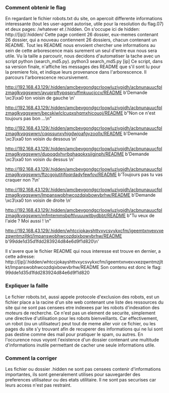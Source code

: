 ### Comment obtenir le flag
En regardant le fichier robots.txt du site, on apercoit differente informations interessante (tout les user-agent autorise, utile pour la resolution du flag.07) et deux pages: /whatever et /.hidden.
On s'occupe ici de hidden: http://[ip]/.hidden/
Cette page contient 26 dossier, eux-memes contenant 26 dossier, qui a nouveau contiennent 26 dossiers, chacun contenant un README. Tout les README nous envoient chercher une informations au sein de cette arborescence mais surement un seul d'entre eux nous sera utile. Vu la taille a parcourir, nous decidons d'automatiser la tache avec un script python (search_md5.py).
python3 search_md5.py [ip]
Ce script, dans sa version finale, n'affiche les messages des README que s'il sont lu pour la premiere fois, et indique leurs provenance dans l'arborescence.
Il parcours l'arborescence recursivement.

http://192.168.43.129/.hidden/amcbevgondgcrloowluziypjdh/acbnunauucfplzmaglkvqgswwn/ayuprpftypqspruffmkuucjccv/README
b'Demande \xc3\xa0 ton voisin de gauche  \n'

http://192.168.43.129/.hidden/amcbevgondgcrloowluziypjdh/acbnunauucfplzmaglkvqgswwn/becskiwlclcuqxshqmxhicouoj/README
b"Non ce n'est toujours pas bon ...\n"

http://192.168.43.129/.hidden/amcbevgondgcrloowluziypjdh/acbnunauucfplzmaglkvqgswwn/cqqssunxyhjgdwjoafgyzoollx/README
b'Demande \xc3\xa0 ton voisin du dessous \n'

http://192.168.43.129/.hidden/amcbevgondgcrloowluziypjdh/acbnunauucfplzmaglkvqgswwn/dupoqdxhvrbqhaqokxsiigjnph/README
b'Demande \xc3\xa0 ton voisin du dessus  \n'

http://192.168.43.129/.hidden/amcbevgondgcrloowluziypjdh/acbnunauucfplzmaglkvqgswwn/ftzcgojutitjfpqrdadyfewfov/README
b'Toujours pas tu vas craquer non ?\n'

http://192.168.43.129/.hidden/amcbevgondgcrloowluziypjdh/acbnunauucfplzmaglkvqgswwn/lmpanswobhwcozdqixbowvbrhw/README
b'Demande \xc3\xa0 ton voisin de droite  \n'

http://192.168.43.129/.hidden/amcbevgondgcrloowluziypjdh/acbnunauucfplzmaglkvqgswwn/mfmtemmsbpftlvuuuwitbydbbt/README
b"Tu veux de l'aide ? Moi aussi !  \n"

http://192.168.43.129/.hidden/whtccjokayshttvxycsvykxcfm/igeemtxnvexvxezqwntmzjltkt/lmpanswobhwcozdqixbowvbrhw/README
b'99dde1d35d1fdd283924d84e6d9f1d820\n'

Il s'avere que le fichier README qui nous interesse est trouve en dernier, a cette adresse:
http://[ip]/.hidden/whtccjokayshttvxycsvykxcfm/igeemtxnvexvxezqwntmzjltkt/lmpanswobhwcozdqixbowvbrhw/README
Son contenu est donc le flag: 99dde1d35d1fdd283924d84e6d9f1d820

### Expliquer la faille
Le fichier robots.txt, aussi appele protocole d'exclusion des robots, est un fichier place a la racine d'un site web contenant une liste des ressources du site qui ne sont pas censees etre indexees par les robots d'indexation des moteurs de recherche. Ce n'est pas un element de securite, simplement une directive d'utilisation pour les robots bienveillants.
Car effectivement, un robot (ou un utilisateur) peut tout de meme aller voir ce fichier, ou les pages du site s'y trouvant afin de recuperer des informations qui ne lui sont pas destine comme des mail pour pratiquer le spam, ou autres. En l'occurence nous voyont l'existence d'un dossier contenant une multitude d'informations inutile permettant de cacher une seule informations utile.

### Comment la corriger
Les fichier ou dossier .hidden ne sont pas censees contenir d'informations importantes, ils sont generalement utilises pour sauvegarder des preferences utilisateur ou des etats utilitaire. Il ne sont pas securises car leurs access n'est pas restraint.
